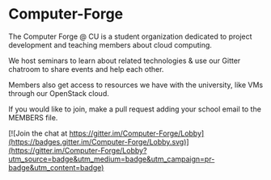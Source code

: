 # Computer-Forge

The Computer Forge @ CU is a student organization dedicated to project development and teaching members about cloud computing.

We host seminars to learn about related technologies & use our Gitter chatroom to share events and help each other.

Members also get access to resources we have with the university, like VMs through our OpenStack cloud.

If you would like to join, make a pull request adding your school email to the MEMBERS file.

[![Join the chat at https://gitter.im/Computer-Forge/Lobby](https://badges.gitter.im/Computer-Forge/Lobby.svg)](https://gitter.im/Computer-Forge/Lobby?utm_source=badge&utm_medium=badge&utm_campaign=pr-badge&utm_content=badge)
